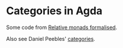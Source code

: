 Categories in Agda
==================

Some code from [Relative monads formalised](http://cs.ioc.ee/~james/papers/AssistedMonads2.pdf).

Also see Daniel Peebles' [categories](https://github.com/copumpkin/categories).

